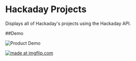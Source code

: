 # Hackaday Projects
Displays all of Hackaday's projects using the Hackaday API.

##Demo

![Product Demo](https://i.imgflip.com/30vzlt.gif)

<a href="https://imgflip.com/gif/30vzlt"><img src="https://i.imgflip.com/30vzlt.gif" title="made at imgflip.com"/></a>

